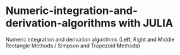 # Numeric-integration-and-derivation-algorithms with JULIA
Numeric integration and derivation algorithms (Left, Right and Middle Rectangle Methods / Simpson and Trapezoid Methods)

